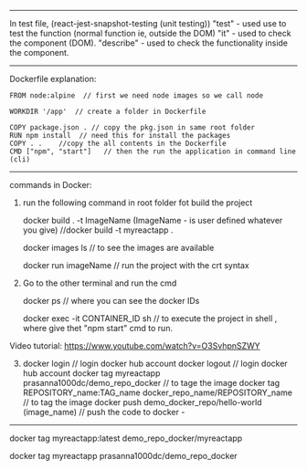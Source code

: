 ------------------------------------------------------------------------------
In test file, (react-jest-snapshot-testing (unit testing))
"test" - used use to test the function (normal function ie, outside the DOM)
"it" - used to check the component (DOM).
"describe" - used to check the functionality inside the component. 

------------------------------------------------------------------------------

Dockerfile explanation: 

    FROM node:alpine  // first we need node images so we call node

    WORKDIR '/app'  // create a folder in Dockerfile

    COPY package.json . // copy the pkg.json in same root folder
    RUN npm install  // need this for install the packages
    COPY . .    //copy the all contents in the Dockerfile
    CMD ["npm", "start"]   // then the run the application in command line (cli)

-----------------------

commands in Docker:
 1) run the following command in root folder fot build the project
      
    docker build . -t ImageName  (ImageName - is user defined whatever you give)
    //docker build -t myreactapp . 

    docker images ls   // to see the images are available

    docker run imageName   // run the project with the crt syntax

 2) Go to the other terminal and run the cmd
    
    docker ps  // where you can see the docker IDs

    docker exec -it CONTAINER_ID sh    // to execute the project in shell , where give thet "npm start" cmd to run. 

Video tutorial: https://www.youtube.com/watch?v=O3SvhpnSZWY

 3) docker login // login docker hub account
    docker logout // login docker hub account
    docker tag myreactapp prasanna1000dc/demo_repo_docker // to tage the image
    docker tag REPOSITORY_name:TAG_name docker_repo_name/REPOSITORY_name   // to tag the image
    docker push demo_docker_repo/hello-world (image_name)  // push the code to docker - 
    
------------------------------------------------------------------------------

docker tag myreactapp:latest demo_repo_docker/myreactapp

docker tag myreactapp prasanna1000dc/demo_repo_docker

